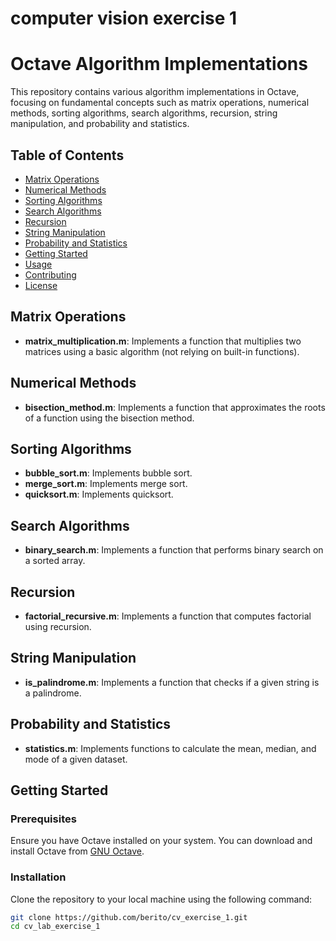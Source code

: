 # computer vision exercise 1

# Octave Algorithm Implementations

This repository contains various algorithm implementations in Octave, focusing on fundamental concepts such as matrix operations, numerical methods, sorting algorithms, search algorithms, recursion, string manipulation, and probability and statistics.

## Table of Contents

- [Matrix Operations](#matrix-operations)
- [Numerical Methods](#numerical-methods)
- [Sorting Algorithms](#sorting-algorithms)
- [Search Algorithms](#search-algorithms)
- [Recursion](#recursion)
- [String Manipulation](#string-manipulation)
- [Probability and Statistics](#probability-and-statistics)
- [Getting Started](#getting-started)
- [Usage](#usage)
- [Contributing](#contributing)
- [License](#license)

## Matrix Operations

- **matrix_multiplication.m**: Implements a function that multiplies two matrices using a basic algorithm (not relying on built-in functions).

## Numerical Methods

- **bisection_method.m**: Implements a function that approximates the roots of a function using the bisection method.

## Sorting Algorithms

- **bubble_sort.m**: Implements bubble sort.
- **merge_sort.m**: Implements merge sort.
- **quicksort.m**: Implements quicksort.

## Search Algorithms

- **binary_search.m**: Implements a function that performs binary search on a sorted array.

## Recursion

- **factorial_recursive.m**: Implements a function that computes factorial using recursion.

## String Manipulation

- **is_palindrome.m**: Implements a function that checks if a given string is a palindrome.

## Probability and Statistics

- **statistics.m**: Implements functions to calculate the mean, median, and mode of a given dataset.

## Getting Started

### Prerequisites

Ensure you have Octave installed on your system. You can download and install Octave from [GNU Octave](https://www.gnu.org/software/octave/download.html).

### Installation

Clone the repository to your local machine using the following command:

```sh
git clone https://github.com/berito/cv_exercise_1.git
cd cv_lab_exercise_1

